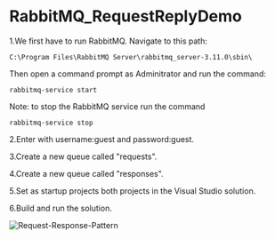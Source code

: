 # RabbitMQ_RequestReplyDemo

1.We first have to run RabbitMQ. Navigate to this path: 
```
C:\Program Files\RabbitMQ Server\rabbitmq_server-3.11.0\sbin\
```
Then open a command prompt as Adminitrator and run the command:
```
rabbitmq-service start
```
Note: to stop the RabbitMQ service run the command
```
rabbitmq-service stop
```

2.Enter with username:guest and password:guest.

3.Create a new queue called "requests".

4.Create a new queue called "responses".

5.Set as startup projects both projects in the Visual Studio solution.

6.Build and run the solution.


![Request-Response-Pattern](https://github.com/luiscoco/RabbitMQ_RequestReplyDemo/assets/32194879/503aaa54-4fee-45ab-90de-4add67ba27fb)



